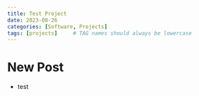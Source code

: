 ```yaml
---
title: Test Project	
date: 2023-08-26 
categories: [Software, Projects]
tags: [projects]     # TAG names should always be lowercase
---
```


# New Post
* test

